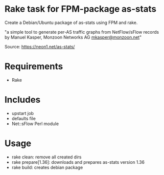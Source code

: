 # Rake task for FPM-package as-stats

Create a Debian/Ubuntu package of as-stats using FPM and rake.

"a simple tool to generate per-AS traffic graphs from NetFlow/sFlow records
by Manuel Kasper, Monzoon Networks AG <mkasper@monzoon.net>"

Source: https://neon1.net/as-stats/

# Requirements

* Rake

# Includes

* upstart job
* defaults file
* Net::sFlow Perl module

# Usage

* rake clean: remove all created dirs
* rake prepare[1.36]: downloads and prepares as-stats version 1.36
* rake build: creates debian package
